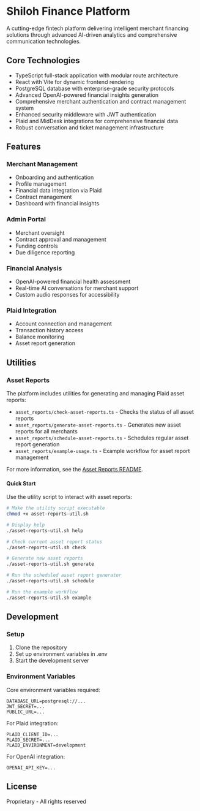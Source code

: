 # Shiloh Finance Platform

A cutting-edge fintech platform delivering intelligent merchant financing solutions through advanced AI-driven analytics and comprehensive communication technologies.

## Core Technologies

- TypeScript full-stack application with modular route architecture
- React with Vite for dynamic frontend rendering
- PostgreSQL database with enterprise-grade security protocols
- Advanced OpenAI-powered financial insights generation
- Comprehensive merchant authentication and contract management system
- Enhanced security middleware with JWT authentication
- Plaid and MidDesk integrations for comprehensive financial data
- Robust conversation and ticket management infrastructure

## Features

### Merchant Management

- Onboarding and authentication
- Profile management
- Financial data integration via Plaid
- Contract management
- Dashboard with financial insights

### Admin Portal

- Merchant oversight
- Contract approval and management
- Funding controls
- Due diligence reporting

### Financial Analysis

- OpenAI-powered financial health assessment
- Real-time AI conversations for merchant support
- Custom audio responses for accessibility

### Plaid Integration

- Account connection and management
- Transaction history access
- Balance monitoring
- Asset report generation

## Utilities

### Asset Reports

The platform includes utilities for generating and managing Plaid asset reports:

- `asset_reports/check-asset-reports.ts` - Checks the status of all asset reports
- `asset_reports/generate-asset-reports.ts` - Generates new asset reports for all merchants
- `asset_reports/schedule-asset-reports.ts` - Schedules regular asset report generation
- `asset_reports/example-usage.ts` - Example workflow for asset report management

For more information, see the [Asset Reports README](asset_reports/README.md).

#### Quick Start

Use the utility script to interact with asset reports:

```bash
# Make the utility script executable
chmod +x asset-reports-util.sh

# Display help
./asset-reports-util.sh help

# Check current asset report status
./asset-reports-util.sh check

# Generate new asset reports
./asset-reports-util.sh generate

# Run the scheduled asset report generator
./asset-reports-util.sh schedule

# Run the example workflow
./asset-reports-util.sh example
```

## Development

### Setup

1. Clone the repository
2. Set up environment variables in .env
3. Start the development server

### Environment Variables

Core environment variables required:

```
DATABASE_URL=postgresql://...
JWT_SECRET=...
PUBLIC_URL=...
```

For Plaid integration:

```
PLAID_CLIENT_ID=...
PLAID_SECRET=...
PLAID_ENVIRONMENT=development
```

For OpenAI integration:

```
OPENAI_API_KEY=...
```

## License

Proprietary - All rights reserved
